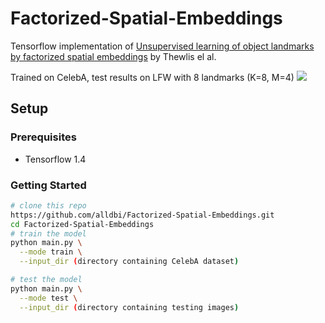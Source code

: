 # Factorized-Spatial-Embeddings

Tensorflow implementation of [Unsupervised learning of object landmarks by factorized spatial embeddings](http://www.robots.ox.ac.uk/~vedaldi//assets/pubs/thewlis17unsupervised.pdf) by Thewlis el al. 

Trained on CelebA, test results on LFW with 8 landmarks (K=8, M=4) 
![](https://github.com/alldbi/Factorized-Spatial-Embeddings/blob/master/test_samples/test-K8M4.png)

## Setup

### Prerequisites
- Tensorflow 1.4

### Getting Started

```sh
# clone this repo
https://github.com/alldbi/Factorized-Spatial-Embeddings.git
cd Factorized-Spatial-Embeddings
# train the model 
python main.py \
  --mode train \
  --input_dir (directory containing CelebA dataset)

# test the model
python main.py \
  --mode test \
  --input_dir (directory containing testing images)


